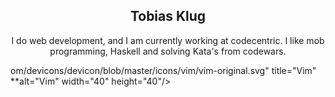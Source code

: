 <h2 align="center">Tobias Klug</h2>
<p align="center">I do web development, and I am currently working at codecentric. I like mob programming, Haskell and solving Kata's from codewars.</p>
om/devicons/devicon/blob/master/icons/vim/vim-original.svg" title="Vim" **alt="Vim" width="40" height="40"/>
